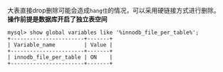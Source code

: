 大表直接drop删除可能会造成`hang住`的情况，可以采用硬链接方式进行删除。  
**操作前提是数据库开启了独立表空间**
```
mysql> show global variables like '%innodb_file_per_table%';
+-----------------------+-------+
| Variable_name         | Value |
+-----------------------+-------+
| innodb_file_per_table | ON    |
+-----------------------+-------+
```
